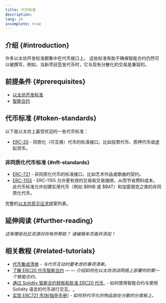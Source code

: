 ```yaml
---
title: 代币标准
description:
lang: zh
incomplete: true
---
```


## 介绍 {#introduction}

许多以太坊开发标准都集中在代币接口上。 这些标准有助于确保智能合约仍然可以被撰写，例如，当新项目签发代币时，它与现有分散化的交易是兼容的。

## 前提条件 {#prerequisites}

- [以太坊开发标准](/developers/docs/standards/)
- [智能合约](/developers/docs/smart-contracts/)

## 代币标准 {#token-standards}

以下是以太坊上最受欢迎的一些代币标准：

- [ERC-20](/developers/docs/standards/tokens/erc-20/) - 同质化（可互换）代币的标准接口，比如投票代币、质押代币或虚拟货币。

### 非同质化代币标准 {#nft-standards}

- [ERC-721](/developers/docs/standards/tokens/erc-721/) - 非同质化代币的标准接口，比如艺术作品或歌曲的契约。
- [ERC-1155](/developers/docs/standards/tokens/erc-1155/) - ERC-1155 允许更有效的交易和交易捆绑，从而节省燃料成本。 此代币标准允许创建实用代币（例如 $BNB 或 $BAT）和加密朋克之类的非同质化代币。

完整的[以太坊意见征求](https://eips.ethereum.org/erc)提案列表。

## 延伸阅读 {#further-reading}

_还有哪些社区资源对你有所帮助？ 请编辑本页面并添加！_

## 相关教程 {#related-tutorials}

- [代币集成清单](/developers/tutorials/token-integration-checklist/) _- 与代币互动时要考虑的事项清单。_
- [了解 ERC20 代币智能合约](/developers/tutorials/understand-the-erc-20-token-smart-contract/) _— — 介绍如何在以太坊测试网络上部署你的第一个智能合约。_
- [通过 Solidity 智能合约转账和批准 ERC20 代币](/developers/tutorials/transfers-and-approval-of-erc-20-tokens-from-a-solidity-smart-contract/)_ - 如何使用智能合约与使用 Solidity 语言的代币进行交互。_
- [实现 ERC721 市场[指导手册]](/developers/tutorials/how-to-implement-an-erc721-market/) _- 如何将代币化的物品放在分散的分类板上。_
